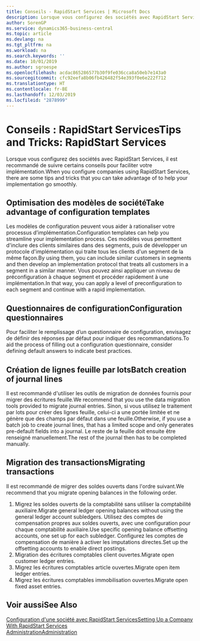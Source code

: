 ```yaml
---
title: Conseils - RapidStart Services | Microsoft Docs
description: Lorsque vous configurez des sociétés avec RapidStart Services, il est recommandé de suivre certains conseils pour faciliter votre implémentation.
author: SorenGP
ms.service: dynamics365-business-central
ms.topic: article
ms.devlang: na
ms.tgt_pltfrm: na
ms.workload: na
ms.search.keywords: ''
ms.date: 10/01/2019
ms.author: sgroespe
ms.openlocfilehash: acdac865286577b30f9fe036cca8a50eb7e143a0
ms.sourcegitcommit: cfc92eefa8b06fb426482f54e393f0e6e222f712
ms.translationtype: HT
ms.contentlocale: fr-BE
ms.lasthandoff: 12/03/2019
ms.locfileid: "2878999"
---
```

# <a name="tips-and-tricks-rapidstart-services"></a><span data-ttu-id="ee1a1-103">Conseils : RapidStart Services</span><span class="sxs-lookup"><span data-stu-id="ee1a1-103">Tips and Tricks: RapidStart Services</span></span>
<span data-ttu-id="ee1a1-104">Lorsque vous configurez des sociétés avec RapidStart Services, il est recommandé de suivre certains conseils pour faciliter votre implémentation.</span><span class="sxs-lookup"><span data-stu-id="ee1a1-104">When you configure companies using RapidStart Services, there are some tips and tricks that you can take advantage of to help your implementation go smoothly.</span></span>  

## <a name="take-advantage-of-configuration-templates"></a><span data-ttu-id="ee1a1-105">Optimisation des modèles de société</span><span class="sxs-lookup"><span data-stu-id="ee1a1-105">Take advantage of configuration templates</span></span>  
<span data-ttu-id="ee1a1-106">Les modèles de configuration peuvent vous aider à rationaliser votre processus d’implémentation.</span><span class="sxs-lookup"><span data-stu-id="ee1a1-106">Configuration templates can help you streamline your implementation process.</span></span> <span data-ttu-id="ee1a1-107">Ces modèles vous permettent d'inclure des clients similaires dans des segments, puis de développer un protocole d'implémentation qui traite tous les clients d'un segment de la même façon.</span><span class="sxs-lookup"><span data-stu-id="ee1a1-107">By using them, you can include similar customers in segments and then develop an implementation protocol that treats all customers in a segment in a similar manner.</span></span> <span data-ttu-id="ee1a1-108">Vous pouvez ainsi appliquer un niveau de préconfiguration à chaque segment et procéder rapidement à une implémentation.</span><span class="sxs-lookup"><span data-stu-id="ee1a1-108">In that way, you can apply a level of preconfiguration to each segment and continue with a rapid implementation.</span></span>  

## <a name="configuration-questionnaires"></a><span data-ttu-id="ee1a1-109">Questionnaires de configuration</span><span class="sxs-lookup"><span data-stu-id="ee1a1-109">Configuration questionnaires</span></span>  
<span data-ttu-id="ee1a1-110">Pour faciliter le remplissage d’un questionnaire de configuration, envisagez de définir des réponses par défaut pour indiquer des recommandations.</span><span class="sxs-lookup"><span data-stu-id="ee1a1-110">To aid the process of filling out a configuration questionnaire, consider defining default answers to indicate best practices.</span></span>  

## <a name="batch-creation-of-journal-lines"></a><span data-ttu-id="ee1a1-111">Création de lignes feuille par lots</span><span class="sxs-lookup"><span data-stu-id="ee1a1-111">Batch creation of journal lines</span></span>  
<span data-ttu-id="ee1a1-112">Il est recommandé d'utiliser les outils de migration de données fournis pour migrer des écritures feuille.</span><span class="sxs-lookup"><span data-stu-id="ee1a1-112">We recommend that you use the data migration tools provided to migrate journal entries.</span></span> <span data-ttu-id="ee1a1-113">Sinon, si vous utilisez le traitement par lots pour créer des lignes feuille, celui-ci a une portée limitée et ne génère que des champs par défaut dans une feuille.</span><span class="sxs-lookup"><span data-stu-id="ee1a1-113">Otherwise, if you use a batch job to create journal lines, that has a limited scope and only generates pre-default fields into a journal.</span></span> <span data-ttu-id="ee1a1-114">Le reste de la feuille doit ensuite être renseigné manuellement.</span><span class="sxs-lookup"><span data-stu-id="ee1a1-114">The rest of the journal then has to be completed manually.</span></span>  

## <a name="migrating-transactions"></a><span data-ttu-id="ee1a1-115">Migration des transactions</span><span class="sxs-lookup"><span data-stu-id="ee1a1-115">Migrating transactions</span></span>  
<span data-ttu-id="ee1a1-116">Il est recommandé de migrer des soldes ouverts dans l'ordre suivant.</span><span class="sxs-lookup"><span data-stu-id="ee1a1-116">We recommend that you migrate opening balances in the following order.</span></span>  

1.  <span data-ttu-id="ee1a1-117">Migrez les soldes ouverts de la comptabilité sans utiliser la comptabilité auxiliaire.</span><span class="sxs-lookup"><span data-stu-id="ee1a1-117">Migrate general ledger opening balances without using the general ledger account subledgers.</span></span> <span data-ttu-id="ee1a1-118">Utilisez des comptes de compensation propres aux soldes ouverts, avec une configuration pour chaque comptabilité auxiliaire.</span><span class="sxs-lookup"><span data-stu-id="ee1a1-118">Use specific opening balance offsetting accounts, one set up for each subledger.</span></span> <span data-ttu-id="ee1a1-119">Configurez les comptes de compensation de manière à activer les imputations directes.</span><span class="sxs-lookup"><span data-stu-id="ee1a1-119">Set up the offsetting accounts to enable direct postings.</span></span>  
2.  <span data-ttu-id="ee1a1-120">Migration des écritures comptables client ouvertes.</span><span class="sxs-lookup"><span data-stu-id="ee1a1-120">Migrate open customer ledger entries.</span></span>  
3.  <span data-ttu-id="ee1a1-121">Migrez les écritures comptables article ouvertes.</span><span class="sxs-lookup"><span data-stu-id="ee1a1-121">Migrate open item ledger entries.</span></span>  
4.  <span data-ttu-id="ee1a1-122">Migrez les écritures comptables immobilisation ouvertes.</span><span class="sxs-lookup"><span data-stu-id="ee1a1-122">Migrate open fixed asset entries.</span></span>  

## <a name="see-also"></a><span data-ttu-id="ee1a1-123">Voir aussi</span><span class="sxs-lookup"><span data-stu-id="ee1a1-123">See Also</span></span>  
[<span data-ttu-id="ee1a1-124">Configuration d'une société avec RapidStart Services</span><span class="sxs-lookup"><span data-stu-id="ee1a1-124">Setting Up a Company With RapidStart Services</span></span>](admin-set-up-a-company-with-rapidstart.md)  
[<span data-ttu-id="ee1a1-125">Administration</span><span class="sxs-lookup"><span data-stu-id="ee1a1-125">Administration</span></span>](admin-setup-and-administration.md)
